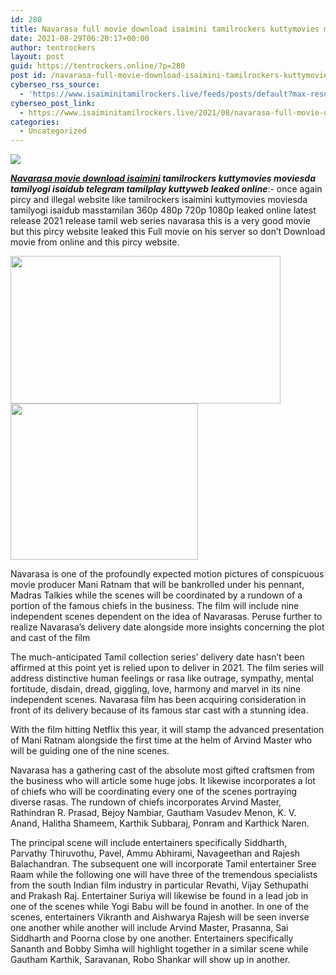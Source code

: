 ```yaml
---
id: 280
title: Navarasa full movie download isaimini tamilrockers kuttymovies moviesda
date: 2021-08-29T06:20:17+00:00
author: tentrockers
layout: post
guid: https://tentrockers.online/?p=280
post id: /navarasa-full-movie-download-isaimini-tamilrockers-kuttymovies-moviesda/
cyberseo_rss_source:
  - 'https://www.isaiminitamilrockers.live/feeds/posts/default?max-results=150&start-index=1'
cyberseo_post_link:
  - https://www.isaiminitamilrockers.live/2021/08/navarasa-full-movie-download-isaimini_6.html
categories:
  - Uncategorized
---
```

<div class="media_block">
  <img src="https://1.bp.blogspot.com/-BcGmdOYLloY/YQ0K6k5XSwI/AAAAAAAABGY/IbnSC5BRdrEUiqK0xWAmiTpjTpfJSkqfgCLcBGAsYHQ/s72-w432-h236-c/Navarasa-Movie-Full-HD-Download.jpg" class="media_thumbnail" />
</div>

<meta content="Navarasa movie download isaimini tamilrockers kuttymovies moviesda tamilyogi isaidub telegram tamilplay kuttyweb leaked online :- once agai..." name="twitter:description" />

  


<center>
</center>

**_[Navarasa movie download isaimini](https://www.tamilrockerz.online/navarasa-full-movie-download-in-tamilrockers/) tamilrockers kuttymovies moviesda tamilyogi isaidub telegram tamilplay kuttyweb leaked online_**<span face="&quot;Open Sans&quot;, arial, helvetica, sans-serif">:- once again pircy and illegal website like tamilrockers isaimini kuttymovies moviesda tamilyogi isaidub masstamilan 360p 480p 720p 1080p leaked online latest release 2021 release tamil web series navarasa this is a very good movie but this pircy website leaked this Full movie on his server so don’t Download movie from online and this pircy website.</span>

<div class="separator">
  <a href="https://1.bp.blogspot.com/-BcGmdOYLloY/YQ0K6k5XSwI/AAAAAAAABGY/IbnSC5BRdrEUiqK0xWAmiTpjTpfJSkqfgCLcBGAsYHQ/s1000/Navarasa-Movie-Full-HD-Download.jpg" imageanchor="1"><img loading="lazy" border="0" data-original-height="600" data-original-width="1000" height="236" src="https://1.bp.blogspot.com/-BcGmdOYLloY/YQ0K6k5XSwI/AAAAAAAABGY/IbnSC5BRdrEUiqK0xWAmiTpjTpfJSkqfgCLcBGAsYHQ/w432-h236/Navarasa-Movie-Full-HD-Download.jpg" width="432" /></a>
</div>



<div class="separator">
  <a href="https://www.tamilrockerz.online/navarasa-full-movie-download-in-tamilrockers/" imageanchor="1"><img loading="lazy" border="0" data-original-height="250" data-original-width="300" height="250" src="https://1.bp.blogspot.com/-nfbzYVobUik/YMlpOerzdgI/AAAAAAAAA3Y/aAupsOUs_WMY6Lv7R1OtZhI6OqaRh-YAwCPcBGAYYCw/s0/e854879156f0849f3d27a89db88ed039.png" width="300" /></a>
</div>

<div>
  <p>
    Navarasa is one of the profoundly expected motion pictures of conspicuous movie producer Mani Ratnam that will be bankrolled under his pennant, Madras Talkies while the scenes will be coordinated by a rundown of a portion of the famous chiefs in the business. The film will include nine independent scenes dependent on the idea of Navarasas. Peruse further to realize Navarasa’s delivery date alongside more insights concerning the plot and cast of the film
  </p>
  
  <p>
    The much-anticipated Tamil collection series’ delivery date hasn’t been affirmed at this point yet is relied upon to deliver in 2021. The film series will address distinctive human feelings or rasa like outrage, sympathy, mental fortitude, disdain, dread, giggling, love, harmony and marvel in its nine independent scenes. Navarasa film has been acquiring consideration in front of its delivery because of its famous star cast with a stunning idea.
  </p>
  
  <p>
    With the film hitting Netflix this year, it will stamp the advanced presentation of Mani Ratnam alongside the first time at the helm of Arvind Master who will be guiding one of the nine scenes.
  </p>
  
  <p>
    Navarasa has a gathering cast of the absolute most gifted craftsmen from the business who will article some huge jobs. It likewise incorporates a lot of chiefs who will be coordinating every one of the scenes portraying diverse rasas. The rundown of chiefs incorporates Arvind Master, Rathindran R. Prasad, Bejoy Nambiar, Gautham Vasudev Menon, K. V. Anand, Halitha Shameem, Karthik Subbaraj, Ponram and Karthick Naren.
  </p>
  
  <p>
    The principal scene will include entertainers specifically Siddharth, Parvathy Thiruvothu, Pavel, Ammu Abhirami, Navageethan and Rajesh Balachandran. The subsequent one will incorporate Tamil entertainer Sree Raam while the following one will have three of the tremendous specialists from the south Indian film industry in particular Revathi, Vijay Sethupathi and Prakash Raj. Entertainer Suriya will likewise be found in a lead job in one of the scenes while Yogi Babu will be found in another. In one of the scenes, entertainers Vikranth and Aishwarya Rajesh will be seen inverse one another while another will include Arvind Master, Prasanna, Sai Siddharth and Poorna close by one another. Entertainers specifically Sananth and Bobby Simha will highlight together in a similar scene while Gautham Karthik, Saravanan, Robo Shankar will show up in another.
  </p>
</div>

<center>
</center>